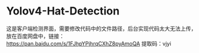 # Yolov4-Hat-Detection
这是客户端检测界面，需要修改代码中的文件路径，后台实现代码太大无法上传，放在百度网盘中，链接：https://pan.baidu.com/s/1FJhpYPjhrqCXhZ8pyAmoQA 提取码：vjyi
